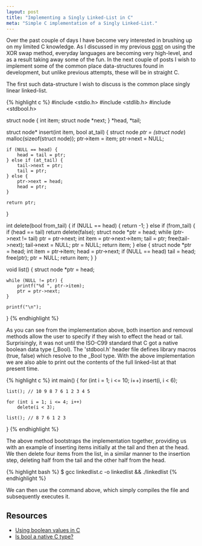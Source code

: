 ```yaml
---
layout: post
title: "Implementing a Singly Linked-List in C"
meta: "Simple C implementation of a Singly Linked-List."
---
```


Over the past couple of days I have become very interested in brushing up on my limited C knowledge.
As I discussed in my previous [post](/posts/experimenting-with-the-xor-swap-method-in-java/) on using the XOR swap method, everyday languages are becoming very high-level, and as a result taking away some of the fun.
In the next couple of posts I wish to implement some of the common place data-structures found in development, but unlike previous attempts, these will be in straight C.
<!--more-->
The first such data-structure I wish to discuss is the common place singly linear linked-list.

{% highlight c %}
#include <stdio.h>
#include <stdlib.h>
#include <stdbool.h>

struct node {
    int item;
    struct node *next;
} *head, *tail;

struct node* insert(int item, bool at_tail)
{
    struct node *ptr = (struct node*) malloc(sizeof(struct node));
    ptr->item = item;
    ptr->next = NULL;

    if (NULL == head) {
        head = tail = ptr;
    } else if (at_tail) {
        tail->next = ptr;
        tail = ptr;
    } else {
        ptr->next = head;
        head = ptr;
    }

    return ptr;
}

int delete(bool from_tail)
{
    if (NULL == head) {
        return -1;
    } else if (from_tail) {
        if (head == tail) return delete(false);
        struct node *ptr = head;
        while (ptr->next != tail) ptr = ptr->next;
        int item = ptr->next->item;
        tail = ptr;
        free(tail->next);
        tail->next = NULL;
        ptr = NULL;
        return item;
    } else {
        struct node *ptr = head;
        int item = ptr->item;
        head = ptr->next;
        if (NULL == head) tail = head;
        free(ptr);
        ptr = NULL;
        return item;
    }
}

void list()
{
    struct node *ptr = head;

    while (NULL != ptr) {
        printf("%d ", ptr->item);
        ptr = ptr->next;
    }

    printf("\n");
}
{% endhighlight %}

As you can see from the implementation above, both insertion and removal methods allow the user to specify if they wish to effect the head or tail.
Surprisingly, it was not until the ISO-C99 standard that C got a native boolean data type (_Bool).
The 'stdbool.h' header file defines library macros (true, false) which resolve to the _Bool type.
With the above implementation we are also able to print out the contents of the full linked-list at that present time.

{% highlight c %}
int main()
{
    for (int i = 1; i <= 10; i++)
        insert(i, i < 6);

    list(); // 10 9 8 7 6 1 2 3 4 5

    for (int i = 1; i <= 4; i++)
        delete(i < 3);

    list(); // 8 7 6 1 2 3
}
{% endhighlight %}

The above method bootstraps the implementation together, providing us with an example of inserting items initially at the tail and then at the head.
We then delete four items from the list, in a similar manner to the insertion step, deleting half from the tail and the other half from the head.

{% highlight bash %}
$ gcc linkedlist.c -o linkedlist && ./linkedlist
{% endhighlight %}

We can then use the command above, which simply compiles the file and subsequently executes it.

## Resources

- [Using boolean values in C](http://stackoverflow.com/questions/1921539/using-boolean-values-in-c)
- [Is bool a native C type?](http://stackoverflow.com/questions/1608318/is-bool-a-native-c-type/1608350)